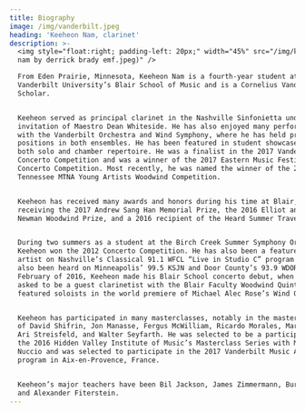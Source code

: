 ```yaml
---
title: Biography
image: /img/vanderbilt.jpeg
heading: 'Keeheon Nam, clarinet'
description: >-
  <img style="float:right; padding-left: 20px;" width="45%" src="/img/keeheon
  nam by derrick brady emf.jpeg)" />

  From Eden Prairie, Minnesota, Keeheon Nam is a fourth-year student at
  Vanderbilt University’s Blair School of Music and is a Cornelius Vanderbilt
  Scholar. 


  Keeheon served as principal clarinet in the Nashville Sinfonietta under the
  invitation of Maestro Dean Whiteside. He has also enjoyed many performances
  with the Vanderbilt Orchestra and Wind Symphony, where he has held principal
  positions in both ensembles. He has been featured in student showcases for
  both solo and chamber repertoire. He was a finalist in the 2017 Vanderbilt
  Concerto Competition and was a winner of the 2017 Eastern Music Festival
  Concerto Competition. Most recently, he was named the winner of the 2017
  Tennessee MTNA Young Artists Woodwind Competition. 


  Keeheon has received many awards and honors during his time at Blair,
  receiving the 2017 Andrew Sang Han Memorial Prize, the 2016 Elliot and Ailsa
  Newman Woodwind Prize, and a 2016 recipient of the Heard Summer Travel Award.


  During two summers as a student at the Birch Creek Summer Symphony Orchestra,
  Keeheon won the 2012 Concerto Competition. He has also been a featured solo
  artist on Nashville’s Classical 91.1 WFCL “Live in Studio C” program and has
  also been heard on Minneapolis’ 99.5 KSJN and Door County’s 93.9 WDOR. In
  February of 2016, Keeheon made his Blair School concerto debut, when he was
  asked to be a guest clarinetist with the Blair Faculty Woodwind Quintet as
  featured soloists in the world premiere of Michael Alec Rose’s Wind Ode.


  Keeheon has participated in many masterclasses, notably in the masterclasses
  of David Shifrin, Jon Manasse, Fergus McWilliam, Ricardo Morales, Mark Nuccio,
  Ari Streisfeld, and Walter Seyfarth. He was selected to be a participant in
  the 2016 Hidden Valley Institute of Music’s Masterclass Series with Mark
  Nuccio and was selected to participate in the 2017 Vanderbilt Music Académie
  program in Aix-en-Provence, France.


  Keeheon’s major teachers have been Bil Jackson, James Zimmermann, Burt Hara,
  and Alexander Fiterstein.
---
```


